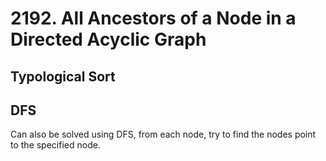 # 2192. All Ancestors of a Node in a Directed Acyclic Graph
## Typological Sort

## DFS
Can also be solved using DFS, from each node, try to find the nodes point to the specified node. 